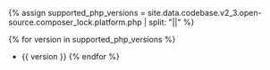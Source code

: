 {% assign supported_php_versions = site.data.codebase.v2_3.open-source.composer_lock.platform.php | split: "||" %}

{% for version in supported_php_versions %}
* {{ version }}
{% endfor %}